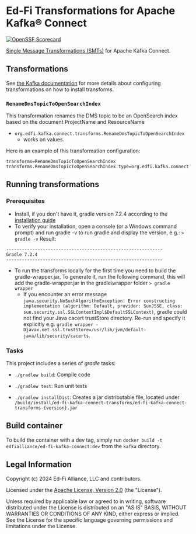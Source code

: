 # Ed-Fi Transformations for Apache Kafka® Connect

[![OpenSSF
Scorecard](https://api.securityscorecards.dev/projects/github.com/Ed-Fi-Alliance-OSS/Ed-Fi-Kafka-Connect/badge)](https://securityscorecards.dev/viewer/?uri=github.com/Ed-Fi-Alliance-OSS/Ed-Fi-Kafka-Connect)

[Single Message Transformations
(SMTs)](https://kafka.apache.org/documentation/#connect_transforms) for Apache
Kafka Connect.

## Transformations

See [the Kafka
documentation](https://kafka.apache.org/documentation/#connect_transforms) for
more details about configuring transformations on how to install transforms.

### `RenameDmsTopicToOpenSearchIndex`

This transformation renames the DMS topic to be an OpenSearch index based on the document ProjectName and ResourceName

- `org.edfi.kafka.connect.transforms.RenameDmsTopicToOpenSearchIndex`
  - works on values.

Here is an example of this transformation configuration:

```properties
transforms=RenameDmsTopicToOpenSearchIndex
transforms.RenameDmsTopicToOpenSearchIndex.type=org.edfi.kafka.connect.transforms.RenameDmsTopicToOpenSearchIndex
```

## Running transformations

### Prerequisites

- Install, if you don't have it, gradle version 7.2.4 according to the
  [installation guide](https://gradle.org/install/)
- To verify your installation, open a console (or a Windows command prompt) and
run gradle -v to run gradle and display the version, e.g.: `> gradle -v` Result:

```none
------------------------------------------------------------
Gradle 7.2.4
------------------------------------------------------------
```

- To run the transforms locally for the first time you need to build the
gradle-wrapper.jar. To generate it, run the following command, this will add the
gradle-wrapper.jar in the gradle\wrapper folder `> gradle wrapper`
  - If you encounter an error message `java.security.NoSuchAlgorithmException: Error constructing implementation (algorithm: Default, provider: SunJSSE, class: sun.security.ssl.SSLContextImpl$DefaultSSLContext)`, gradle could not find your Java cacert trustStore directory. Re-run and specify it explicitly e.g. `gradle wrapper -Djavax.net.ssl.trustStore=/usr/lib/jvm/default-java/lib/security/cacerts`.

### Tasks

This project includes a series of *gradle* tasks:

- `./gradlew build`: Compile code

- `./gradlew test`: Run unit tests

- `./gradlew installDist`: Creates a jar distributable file, located under
  `/build/install/ed-fi-kafka-connect-transforms/ed-fi-kafka-connect-transforms-{version}.jar`

## Build container

To build the container with a dev tag, simply run `docker build -t edfialliance/ed-fi-kafka-connect:dev` from the `kafka` directory.

## Legal Information

Copyright (c) 2024 Ed-Fi Alliance, LLC and contributors.

Licensed under the [Apache License, Version 2.0](./LICENSE) (the "License").

Unless required by applicable law or agreed to in writing, software distributed
under the License is distributed on an "AS IS" BASIS, WITHOUT WARRANTIES OR
CONDITIONS OF ANY KIND, either express or implied. See the License for the
specific language governing permissions and limitations under the License.
